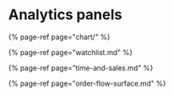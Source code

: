 # Analytics panels

{% page-ref page="chart/" %}

{% page-ref page="watchlist.md" %}

{% page-ref page="time-and-sales.md" %}

{% page-ref page="order-flow-surface.md" %}



